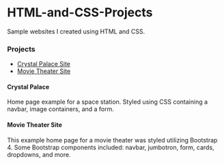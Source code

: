 # HTML-and-CSS-Projects
Sample websites I created using HTML and CSS.
<h3>Projects</h3>
<ul>
  <li><a href="Project/index.html">Crystal Palace Site</a></li>
  <li><a href="bootstrap4_project/academy_cinemas.html">Movie Theater Site</a></li>
</ul>
<h4>Crystal Palace</h4>
<p>Home page example for a space station. Styled using CSS containing a navbar, image containers, and a form.</p>
<h4>Movie Theater Site</h4>
<p>This example home page for a movie theater was styled utilizing Bootstrap 4. Some Bootstrap components included: navbar, jumbotron, form, cards, dropdowns, and more.</p>
